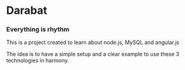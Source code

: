 # Darabat
### Everything is rhythm

This is a project created to learn about node.js, MySQL and angular.js

The idea is to have a simple setup and a clear example to use these 3 technologies in harmony.